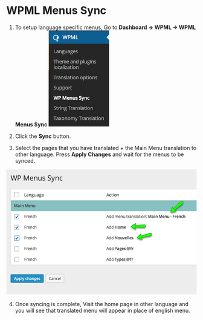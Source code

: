 # WPML Menus Sync

1. To setup language specific menus, Go to **Dashboard → WPML → WPML Menus Sync**
![Real Places Documentation](images/wpml/wpml-menu-sync.png)

2. Click the **Sync** button.

3. Select the pages that you have translated + the Main Menu translation to other language. Press **Apply Changes** and wait for the menus to be synced. 

![Real Places Documentation](images/wpml/wpml-menu-sync-selection.png)

4. Once syncing is complete, Visit the home page in other language and you will see that translated menu will appear in place of english menu. 
